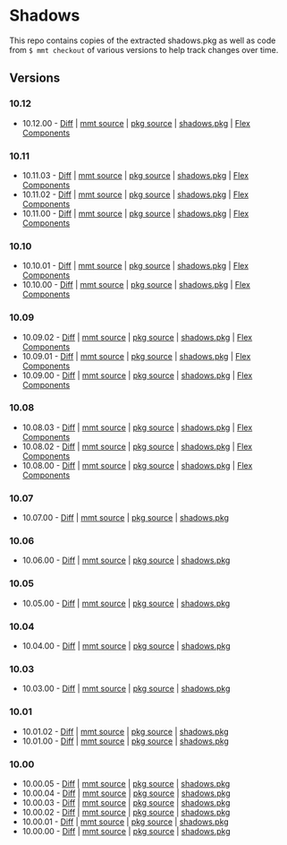 # Shadows

This repo contains copies of the extracted shadows.pkg as well as code from `$ mmt checkout` of various versions to help track changes over time.

## Versions

### 10.12

* 10.12.00 -  [Diff](https://github.com/mivaecommerce/shadows/compare/10.11.03...10.12.00) | [mmt source](https://github.com/mivaecommerce/shadows/tree/10.12.00/mmt) | [pkg source](https://github.com/mivaecommerce/shadows/tree/10.12.00/pkg/shadows) | [shadows.pkg](https://github.com/mivaecommerce/shadows/raw/10.12.00/pkg/shadows.pkg) | [Flex Components](https://github.com/mivaecommerce/shadows/tree/10.12.00/flex-components)

### 10.11

* 10.11.03 -  [Diff](https://github.com/mivaecommerce/shadows/compare/10.11.02...10.11.03) | [mmt source](https://github.com/mivaecommerce/shadows/tree/10.11.03/mmt) | [pkg source](https://github.com/mivaecommerce/shadows/tree/10.11.03/pkg/shadows) | [shadows.pkg](https://github.com/mivaecommerce/shadows/raw/10.11.03/pkg/shadows.pkg) | [Flex Components](https://github.com/mivaecommerce/shadows/tree/10.11.03/flex-components)
* 10.11.02 -  [Diff](https://github.com/mivaecommerce/shadows/compare/10.11.00...10.11.02) | [mmt source](https://github.com/mivaecommerce/shadows/tree/10.11.02/mmt) | [pkg source](https://github.com/mivaecommerce/shadows/tree/10.11.02/pkg/shadows) | [shadows.pkg](https://github.com/mivaecommerce/shadows/raw/10.11.02/pkg/shadows.pkg) | [Flex Components](https://github.com/mivaecommerce/shadows/tree/10.11.02/flex-components)
* 10.11.00 -  [Diff](https://github.com/mivaecommerce/shadows/compare/10.10.01...10.11.00) | [mmt source](https://github.com/mivaecommerce/shadows/tree/10.11.00/mmt) | [pkg source](https://github.com/mivaecommerce/shadows/tree/10.11.00/pkg/shadows) | [shadows.pkg](https://github.com/mivaecommerce/shadows/raw/10.11.00/pkg/shadows.pkg) | [Flex Components](https://github.com/mivaecommerce/shadows/tree/10.11.00/flex-components)

### 10.10

* 10.10.01 -  [Diff](https://github.com/mivaecommerce/shadows/compare/10.10.00...10.10.01) | [mmt source](https://github.com/mivaecommerce/shadows/tree/10.10.01/mmt) | [pkg source](https://github.com/mivaecommerce/shadows/tree/10.10.01/pkg/shadows) | [shadows.pkg](https://github.com/mivaecommerce/shadows/raw/10.10.01/pkg/shadows.pkg) | [Flex Components](https://github.com/mivaecommerce/shadows/tree/10.10.01/flex-components)
* 10.10.00 -  [Diff](https://github.com/mivaecommerce/shadows/compare/10.09.02...10.10.00) | [mmt source](https://github.com/mivaecommerce/shadows/tree/10.10.00/mmt) | [pkg source](https://github.com/mivaecommerce/shadows/tree/10.10.00/pkg/shadows) | [shadows.pkg](https://github.com/mivaecommerce/shadows/raw/10.10.00/pkg/shadows.pkg) | [Flex Components](https://github.com/mivaecommerce/shadows/tree/10.10.00/flex-components)

### 10.09

* 10.09.02 -  [Diff](https://github.com/mivaecommerce/shadows/compare/10.09.01...10.09.02) | [mmt source](https://github.com/mivaecommerce/shadows/tree/10.09.02/mmt) | [pkg source](https://github.com/mivaecommerce/shadows/tree/10.09.02/pkg/shadows) | [shadows.pkg](https://github.com/mivaecommerce/shadows/raw/10.09.02/pkg/shadows.pkg) | [Flex Components](https://github.com/mivaecommerce/shadows/tree/10.09.02/flex-components)
* 10.09.01 -  [Diff](https://github.com/mivaecommerce/shadows/compare/10.09.00...10.09.01) | [mmt source](https://github.com/mivaecommerce/shadows/tree/10.09.01/mmt) | [pkg source](https://github.com/mivaecommerce/shadows/tree/10.09.01/pkg/shadows) | [shadows.pkg](https://github.com/mivaecommerce/shadows/raw/10.09.01/pkg/shadows.pkg) | [Flex Components](https://github.com/mivaecommerce/shadows/tree/10.09.01/flex-components)
* 10.09.00 -  [Diff](https://github.com/mivaecommerce/shadows/compare/10.08.03...10.09.00) | [mmt source](https://github.com/mivaecommerce/shadows/tree/10.09.00/mmt) | [pkg source](https://github.com/mivaecommerce/shadows/tree/10.09.00/pkg/shadows) | [shadows.pkg](https://github.com/mivaecommerce/shadows/raw/10.09.00/pkg/shadows.pkg) | [Flex Components](https://github.com/mivaecommerce/shadows/tree/10.09.00/flex-components)

### 10.08

* 10.08.03 -  [Diff](https://github.com/mivaecommerce/shadows/compare/10.08.02...10.08.03) | [mmt source](https://github.com/mivaecommerce/shadows/tree/10.08.03/mmt) | [pkg source](https://github.com/mivaecommerce/shadows/tree/10.08.03/pkg/shadows) | [shadows.pkg](https://github.com/mivaecommerce/shadows/raw/10.08.03/pkg/shadows.pkg) | [Flex Components](https://github.com/mivaecommerce/shadows/tree/10.08.03/flex-components)
* 10.08.02 -  [Diff](https://github.com/mivaecommerce/shadows/compare/10.08.00-flex-components...10.08.02) | [mmt source](https://github.com/mivaecommerce/shadows/tree/10.08.02/mmt) | [pkg source](https://github.com/mivaecommerce/shadows/tree/10.08.02/pkg/shadows) | [shadows.pkg](https://github.com/mivaecommerce/shadows/raw/10.08.02/pkg/shadows.pkg) | [Flex Components](https://github.com/mivaecommerce/shadows/tree/10.08.02/flex-components)
* 10.08.00 -  [Diff](https://github.com/mivaecommerce/shadows/compare/10.07.00...10.08.00) | [mmt source](https://github.com/mivaecommerce/shadows/tree/10.08.00/mmt) | [pkg source](https://github.com/mivaecommerce/shadows/tree/10.08.00/pkg/shadows) | [shadows.pkg](https://github.com/mivaecommerce/shadows/raw/10.08.00/pkg/shadows.pkg) | [Flex Components](https://github.com/mivaecommerce/shadows/tree/10.08.00-flex-components/flex-components)

### 10.07

* 10.07.00 -  [Diff](https://github.com/mivaecommerce/shadows/compare/10.06.00...10.07.00) | [mmt source](https://github.com/mivaecommerce/shadows/tree/10.07.00/mmt) | [pkg source](https://github.com/mivaecommerce/shadows/tree/10.07.00/pkg/shadows) | [shadows.pkg](https://github.com/mivaecommerce/shadows/raw/10.07.00/pkg/shadows.pkg)

### 10.06

* 10.06.00 -  [Diff](https://github.com/mivaecommerce/shadows/compare/10.05.00...10.06.00) | [mmt source](https://github.com/mivaecommerce/shadows/tree/10.06.00/mmt) | [pkg source](https://github.com/mivaecommerce/shadows/tree/10.06.00/pkg/shadows) | [shadows.pkg](https://github.com/mivaecommerce/shadows/raw/10.06.00/pkg/shadows.pkg)

### 10.05

* 10.05.00 -  [Diff](https://github.com/mivaecommerce/shadows/compare/10.04.00...10.05.00) | [mmt source](https://github.com/mivaecommerce/shadows/tree/10.05.00/mmt) | [pkg source](https://github.com/mivaecommerce/shadows/tree/10.05.00/pkg/shadows) | [shadows.pkg](https://github.com/mivaecommerce/shadows/raw/10.05.00/pkg/shadows.pkg)

### 10.04

* 10.04.00 -  [Diff](https://github.com/mivaecommerce/shadows/compare/10.03.00...10.04.00) | [mmt source](https://github.com/mivaecommerce/shadows/tree/10.04.00/mmt) | [pkg source](https://github.com/mivaecommerce/shadows/tree/10.04.00/pkg/shadows) | [shadows.pkg](https://github.com/mivaecommerce/shadows/raw/10.04.00/pkg/shadows.pkg)

### 10.03

* 10.03.00 -  [Diff](https://github.com/mivaecommerce/shadows/compare/10.01.02...10.03.00) | [mmt source](https://github.com/mivaecommerce/shadows/tree/10.03.00/mmt) | [pkg source](https://github.com/mivaecommerce/shadows/tree/10.03.00/pkg/shadows) | [shadows.pkg](https://github.com/mivaecommerce/shadows/raw/10.03.00/pkg/shadows.pkg)

### 10.01

* 10.01.02 -  [Diff](https://github.com/mivaecommerce/shadows/compare/10.01.00...10.01.02) | [mmt source](https://github.com/mivaecommerce/shadows/tree/10.01.02/mmt) | [pkg source](https://github.com/mivaecommerce/shadows/tree/10.01.02/pkg/shadows) | [shadows.pkg](https://github.com/mivaecommerce/shadows/raw/10.01.02/pkg/shadows.pkg)
* 10.01.00 -  [Diff](https://github.com/mivaecommerce/shadows/compare/10.00.05...10.01.00) | [mmt source](https://github.com/mivaecommerce/shadows/tree/10.01.00/mmt) | [pkg source](https://github.com/mivaecommerce/shadows/tree/10.01.00/pkg/shadows) | [shadows.pkg](https://github.com/mivaecommerce/shadows/raw/10.01.00/pkg/shadows.pkg)

### 10.00

* 10.00.05 -  [Diff](https://github.com/mivaecommerce/shadows/compare/10.00.04...10.00.05) | [mmt source](https://github.com/mivaecommerce/shadows/tree/10.00.05/mmt) | [pkg source](https://github.com/mivaecommerce/shadows/tree/10.00.05/pkg/shadows) | [shadows.pkg](https://github.com/mivaecommerce/shadows/raw/10.00.05/pkg/shadows.pkg)
* 10.00.04 -  [Diff](https://github.com/mivaecommerce/shadows/compare/10.00.03...10.00.04) | [mmt source](https://github.com/mivaecommerce/shadows/tree/10.00.04/mmt) | [pkg source](https://github.com/mivaecommerce/shadows/tree/10.00.04/pkg/shadows) | [shadows.pkg](https://github.com/mivaecommerce/shadows/raw/10.00.04/pkg/shadows.pkg)
* 10.00.03 -  [Diff](https://github.com/mivaecommerce/shadows/compare/10.00.02...10.00.03) | [mmt source](https://github.com/mivaecommerce/shadows/tree/10.00.03/mmt) | [pkg source](https://github.com/mivaecommerce/shadows/tree/10.00.03/pkg/shadows) | [shadows.pkg](https://github.com/mivaecommerce/shadows/raw/10.00.03/pkg/shadows.pkg)
* 10.00.02 -  [Diff](https://github.com/mivaecommerce/shadows/compare/10.00.01...10.00.02) | [mmt source](https://github.com/mivaecommerce/shadows/tree/10.00.02/mmt) | [pkg source](https://github.com/mivaecommerce/shadows/tree/10.00.02/pkg/shadows) | [shadows.pkg](https://github.com/mivaecommerce/shadows/raw/10.00.02/pkg/shadows.pkg)
* 10.00.01 -  [Diff](https://github.com/mivaecommerce/shadows/compare/10.00.00...10.00.01) | [mmt source](https://github.com/mivaecommerce/shadows/tree/10.00.01/mmt) | [pkg source](https://github.com/mivaecommerce/shadows/tree/10.00.01/pkg/shadows) | [shadows.pkg](https://github.com/mivaecommerce/shadows/raw/10.00.01/pkg/shadows.pkg)
* 10.00.00 -  [Diff](https://github.com/mivaecommerce/shadows/compare/initial...10.00.00) | [mmt source](https://github.com/mivaecommerce/shadows/tree/10.00.00/mmt) | [pkg source](https://github.com/mivaecommerce/shadows/tree/10.00.00/pkg/shadows) | [shadows.pkg](https://github.com/mivaecommerce/shadows/raw/10.00.00/pkg/shadows.pkg)
